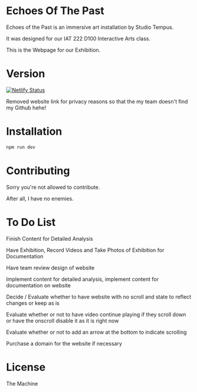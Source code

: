 # Echoes Of The Past

Echoes of the Past is an immersive art installation by Studio Tempus. 

It was designed for our IAT 222 D100 Interactive Arts class.

This is the Webpage for our Exhibition.

# Version

[![Netlify Status](https://api.netlify.com/api/v1/badges/9fce7354-2658-48b4-b976-ba2a5ee949ac/deploy-status)](https://app.netlify.com/sites/enchanting-faun-78c615/deploys)

Removed website link for privacy reasons so that the my team doesn't find my Github hehe!

# Installation
```javascript
npm run dev
```
# Contributing

Sorry you're not allowed to contribute.

After all, I have no enemies.

# To Do List

Finish Content for Detailed Analysis

Have Exhibition, Record Videos and Take Photos of Exhibition for Documentation

Have team review design of website

Implement content for detailed analysis, implement content for documentation on website

Decide / Evaluate whether to have website with no scroll and state to reflect changes or keep as is

Evaluate whether or not to have video continue playing if they scroll down or have the onscroll disable it as it is right now

Evaluate whether or not to add an arrow at the bottom to indicate scrolling

Purchase a domain for the website if necessary

# License

The Machine
